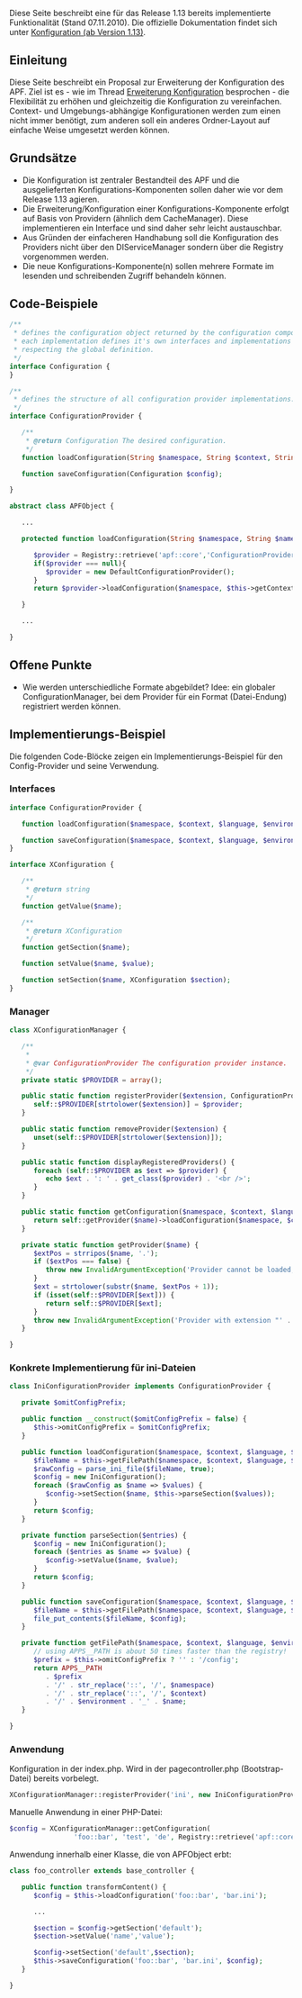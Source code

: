 Diese Seite beschreibt eine für das Release 1.13 bereits implementierte
Funktionalität (Stand 07.11.2010). Die offizielle Dokumentation findet
sich unter [Konfiguration (ab Version
1.13)](http://adventure-php-framework.org/Seite/134-Konfiguration).

## Einleitung

Diese Seite beschreibt ein Proposal zur Erweiterung der Konfiguration
des APF. Ziel ist es - wie im Thread [Erweiterung
Konfiguration](http://forum.adventure-php-framework.org/de/viewtopic.php?f=10&t=117)
besprochen - die Flexibilität zu erhöhen und gleichzeitig die
Konfiguration zu vereinfachen. Context- und Umgebungs-abhängige
Konfigurationen werden zum einen nicht immer benötigt, zum anderen soll
ein anderes Ordner-Layout auf einfache Weise umgesetzt werden können.

## Grundsätze

-   Die Konfiguration ist zentraler Bestandteil des APF und die
    ausgelieferten Konfigurations-Komponenten sollen daher wie vor dem
    Release 1.13 agieren.
-   Die Erweiterung/Konfiguration einer Konfigurations-Komponente
    erfolgt auf Basis von Providern (ähnlich dem CacheManager). Diese
    implementieren ein Interface und sind daher sehr leicht
    austauschbar.
-   Aus Gründen der einfacheren Handhabung soll die Konfiguration des
    Providers nicht über den DIServiceManager sondern über die Registry
    vorgenommen werden.
-   Die neue Konfigurations-Komponente(n) sollen mehrere Formate im
    lesenden und schreibenden Zugriff behandeln können.

## Code-Beispiele

``` php
/**
 * defines the configuration object returned by the configuration component.
 * each implementation defines it's own interfaces and implementations but
 * respecting the global definition.
 */
interface Configuration {
}

/**
 * defines the structure of all configuration provider implementations.
 */
interface ConfigurationProvider {

   /**
    * @return Configuration The desired configuration.
    */
   function loadConfiguration(String $namespace, String $context, String $language, String $environment, String $name);

   function saveConfiguration(Configuration $config);

}

abstract class APFObject {

   ...

   protected function loadConfiguration(String $namespace, String $name){

      $provider = Registry::retrieve('apf::core','ConfigurationProvider');
      if($provider === null){
         $provider = new DefaultConfigurationProvider();
      }
      return $provider->loadConfiguration($namespace, $this->getContext(), $this->getLanguage(), Registry::retrieve('apf::core','Environment'), $name);

   }

   ...

}
```

## Offene Punkte

-   Wie werden unterschiedliche Formate abgebildet? Idee: ein globaler
    ConfigurationManager, bei dem Provider für ein Format (Datei-Endung)
    registriert werden können.

## Implementierungs-Beispiel

Die folgenden Code-Blöcke zeigen ein Implementierungs-Beispiel für den
Config-Provider und seine Verwendung.

### Interfaces

``` php
interface ConfigurationProvider {

   function loadConfiguration($namespace, $context, $language, $environment, $name);

   function saveConfiguration($namespace, $context, $language, $environment, $name, XConfiguration $config);
}

interface XConfiguration {

   /**
    * @return string
    */
   function getValue($name);

   /**
    * @return XConfiguration
    */
   function getSection($name);

   function setValue($name, $value);

   function setSection($name, XConfiguration $section);
}
```

### Manager

``` php
class XConfigurationManager {

   /**
    *
    * @var ConfigurationProvider The configuration provider instance.
    */
   private static $PROVIDER = array();

   public static function registerProvider($extension, ConfigurationProvider $provider) {
      self::$PROVIDER[strtolower($extension)] = $provider;
   }

   public static function removeProvider($extension) {
      unset(self::$PROVIDER[strtolower($extension)]);
   }

   public static function displayRegisteredProviders() {
      foreach (self::$PROVIDER as $ext => $provider) {
         echo $ext . ': ' . get_class($provider) . '<br />';
      }
   }

   public static function getConfiguration($namespace, $context, $language, $environment, $name) {
      return self::getProvider($name)->loadConfiguration($namespace, $context, $language, $environment, $name);
   }

   private static function getProvider($name) {
      $extPos = strripos($name, '.');
      if ($extPos === false) {
         throw new InvalidArgumentException('Provider cannot be loaded, because the given configuration "' . $name . '" has no extensions!', E_USER_ERROR);
      }
      $ext = strtolower(substr($name, $extPos + 1));
      if (isset(self::$PROVIDER[$ext])) {
         return self::$PROVIDER[$ext];
      }
      throw new InvalidArgumentException('Provider with extension "' . $ext . '" is not registered!', E_USER_ERROR);
   }

}
```

### Konkrete Implementierung für ini-Dateien

``` php
class IniConfigurationProvider implements ConfigurationProvider {

   private $omitConfigPrefix;

   public function __construct($omitConfigPrefix = false) {
      $this->omitConfigPrefix = $omitConfigPrefix;
   }

   public function loadConfiguration($namespace, $context, $language, $environment, $name) {
      $fileName = $this->getFilePath($namespace, $context, $language, $environment, $name);
      $rawConfig = parse_ini_file($fileName, true);
      $config = new IniConfiguration();
      foreach ($rawConfig as $name => $values) {
         $config->setSection($name, $this->parseSection($values));
      }
      return $config;
   }

   private function parseSection($entries) {
      $config = new IniConfiguration();
      foreach ($entries as $name => $value) {
         $config->setValue($name, $value);
      }
      return $config;
   }

   public function saveConfiguration($namespace, $context, $language, $environment, $name, XConfiguration $config) {
      $fileName = $this->getFilePath($namespace, $context, $language, $environment, $name);
      file_put_contents($fileName, $config);
   }

   private function getFilePath($namespace, $context, $language, $environment, $name) {
      // using APPS__PATH is about 50 times faster than the registry!
      $prefix = $this->omitConfigPrefix ? '' : '/config';
      return APPS__PATH
         . $prefix
         . '/' . str_replace('::', '/', $namespace)
         . '/' . str_replace('::', '/', $context)
         . '/' . $environment . '_' . $name;
   }

}
```

### Anwendung

Konfiguration in der index.php. Wird in der pagecontroller.php
(Bootstrap-Datei) bereits vorbelegt.

``` php
XConfigurationManager::registerProvider('ini', new IniConfigurationProvider());
```

Manuelle Anwendung in einer PHP-Datei:

``` php
$config = XConfigurationManager::getConfiguration(
                'foo::bar', 'test', 'de', Registry::retrieve('apf::core', 'Environment'), 'bar.ini');
```

Anwendung innerhalb einer Klasse, die von APFObject erbt:

``` php
class foo_controller extends base_controller {

   public function transformContent() {
      $config = $this->loadConfiguration('foo::bar', 'bar.ini');

      ...

      $section = $config->getSection('default');
      $section->setValue('name','value');

      $config->setSection('default',$section);
      $this->saveConfiguration('foo::bar', 'bar.ini', $config);
   }

}
```